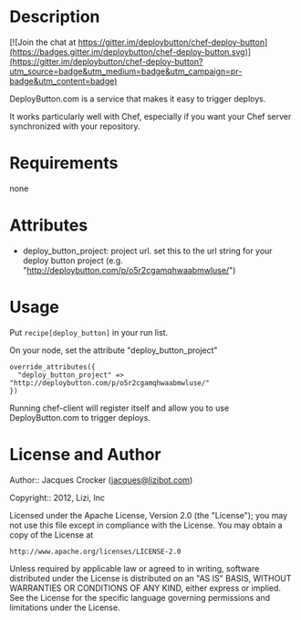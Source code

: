 Description
===========

[![Join the chat at https://gitter.im/deploybutton/chef-deploy-button](https://badges.gitter.im/deploybutton/chef-deploy-button.svg)](https://gitter.im/deploybutton/chef-deploy-button?utm_source=badge&utm_medium=badge&utm_campaign=pr-badge&utm_content=badge)

DeployButton.com is a service that makes it easy to trigger deploys.

It works particularly well with Chef, especially if you want your Chef server synchronized with your repository.


Requirements
============

none


Attributes
==========

- deploy_button_project: project url. set this to the url string for your deploy button project (e.g. "http://deploybutton.com/p/o5r2cgamqhwaabmwluse/")


Usage
=====

Put `recipe[deploy_button]` in your run list.

On your node, set the attribute "deploy_button_project"

    override_attributes({
      "deploy_button_project" => "http://deploybutton.com/p/o5r2cgamqhwaabmwluse/"
    })


Running chef-client will register itself and allow you to use DeployButton.com to trigger deploys.


License and Author
==================

Author:: Jacques Crocker (<jacques@lizibot.com>)

Copyright:: 2012, Lizi, Inc

Licensed under the Apache License, Version 2.0 (the "License");
you may not use this file except in compliance with the License.
You may obtain a copy of the License at

    http://www.apache.org/licenses/LICENSE-2.0

Unless required by applicable law or agreed to in writing, software
distributed under the License is distributed on an "AS IS" BASIS,
WITHOUT WARRANTIES OR CONDITIONS OF ANY KIND, either express or implied.
See the License for the specific language governing permissions and
limitations under the License.
